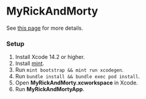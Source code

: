# MyRickAndMorty

See [this page](https://github.com/RomanPodymov/ios-task-rick-and-morty/tree/cocoapods) for more details.

### Setup

1. Install Xcode 14.2 or higher.
2. Install [mint](https://github.com/yonaskolb/Mint).
3. Run `mint bootstrap && mint run xcodegen`.
4. Run `bundle install && bundle exec pod install`.
6. Open **MyRickAndMorty.xcworkspace** in Xcode.
7. Run **MyRickAndMortyApp**.
